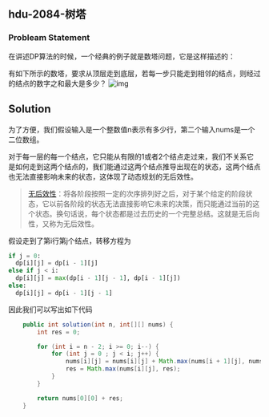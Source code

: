 ## hdu-2084-树塔

### Probleam Statement

在讲述DP算法的时候，一个经典的例子就是数塔问题，它是这样描述的：

有如下所示的数塔，要求从顶层走到底层，若每一步只能走到相邻的结点，则经过的结点的数字之和最大是多少？
![img](http://acm.hdu.edu.cn/data/images/2084-1.jpg)

## Solution

为了方便，我们假设输入是一个整数值n表示有多少行，第二个输入nums是一个二位数组。

对于每一层的每一个结点，它只能从有限的1或者2个结点走过来，我们不关系它是如何走到这两个结点的，我们能通过这两个结点推导出现在的状态，这两个结点也无法直接影响未来的状态，这体现了动态规划的无后效性。

> [无后效性](http://baike.baidu.com/view/2862466.htm)：将各阶段按照一定的次序排列好之后，对于某个给定的阶段状态，它以前各阶段的状态无法直接影响它未来的决策，而只能通过当前的这个状态。换句话说，每个状态都是过去历史的一个完整总结。这就是无后向性，又称为无后效性。

假设走到了第i行第j个结点，转移方程为

```python
if j = 0:
  dp[i][j] = dp[i - 1][j]
else if j < i:
  dp[i][j] = max(dp[i - 1][j - 1], dp[i - 1][j])
else:
  dp[i][j] = dp[i - 1][j - 1]
```

因此我们可以写出如下代码

```java
    public int solution(int n, int[][] nums) {
        int res = 0;

        for (int i = n - 2; i >= 0; i--) {
            for (int j = 0 ; j < i; j++) {
                nums[i][j] = nums[i][j] + Math.max(nums[i + 1][j], nums[i + 1][j + 1]);
                res = Math.max(nums[i][j], res);
            }
        }

        return nums[0][0] + res;
    }
```

